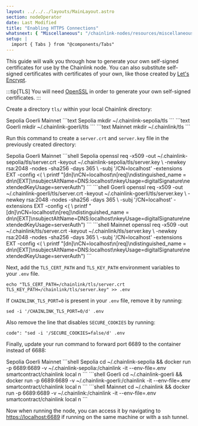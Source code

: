 ```yaml
---
layout: ../../../layouts/MainLayout.astro
section: nodeOperator
date: Last Modified
title: "Enabling HTTPS Connections"
whatsnext: { "Miscellaneous": "/chainlink-nodes/resources/miscellaneous/" }
setup: |
  import { Tabs } from "@components/Tabs"
---
```


This guide will walk you through how to generate your own self-signed certificates for use by the Chainlink node. You can also substitute self-signed certificates with certificates of your own, like those created by <a href="https://letsencrypt.org/" target="_blank">Let's Encrypt</a>.

:::tip[TLS]
You will need [OpenSSL](https://www.openssl.org) in order to generate your own self-signed certificates.
:::

Create a directory `tls/` within your local Chainlink directory:

<Tabs client:visible>
<Fragment slot="tab.1">Sepolia</Fragment>
<Fragment slot="tab.2">Goerli</Fragment>
<Fragment slot="tab.3">Mainnet</Fragment>
<Fragment slot="panel.1">
```text Sepolia
mkdir ~/.chainlink-sepolia/tls
```
</Fragment>
<Fragment slot="panel.2">
```text Goerli
mkdir ~/.chainlink-goerli/tls
```
</Fragment>
<Fragment slot="panel.3">
```text Mainnet
mkdir ~/.chainlink/tls
```
</Fragment>
</Tabs>

Run this command to create a `server.crt` and `server.key` file in the previously created directory:

<Tabs client:visible>
<Fragment slot="tab.1">Sepolia</Fragment>
<Fragment slot="tab.2">Goerli</Fragment>
<Fragment slot="tab.3">Mainnet</Fragment>
<Fragment slot="panel.1">
```shell Sepolia
openssl req -x509 -out  ~/.chainlink-sepolia/tls/server.crt  -keyout ~/.chainlink-sepolia/tls/server.key \
  -newkey rsa:2048 -nodes -sha256 -days 365 \
  -subj '/CN=localhost' -extensions EXT -config <( \
   printf "[dn]\nCN=localhost\n[req]\ndistinguished_name = dn\n[EXT]\nsubjectAltName=DNS:localhost\nkeyUsage=digitalSignature\nextendedKeyUsage=serverAuth")
```
</Fragment>
<Fragment slot="panel.2">
```shell Goerli
openssl req -x509 -out  ~/.chainlink-goerli/tls/server.crt  -keyout ~/.chainlink-goerli/tls/server.key \
  -newkey rsa:2048 -nodes -sha256 -days 365 \
  -subj '/CN=localhost' -extensions EXT -config <( \
   printf "[dn]\nCN=localhost\n[req]\ndistinguished_name = dn\n[EXT]\nsubjectAltName=DNS:localhost\nkeyUsage=digitalSignature\nextendedKeyUsage=serverAuth")
```
</Fragment>
<Fragment slot="panel.3">
```shell Mainnet
openssl req -x509 -out  ~/.chainlink/tls/server.crt  -keyout ~/.chainlink/tls/server.key \
  -newkey rsa:2048 -nodes -sha256 -days 365 \
  -subj '/CN=localhost' -extensions EXT -config <( \
   printf "[dn]\nCN=localhost\n[req]\ndistinguished_name = dn\n[EXT]\nsubjectAltName=DNS:localhost\nkeyUsage=digitalSignature\nextendedKeyUsage=serverAuth")
```
</Fragment>
</Tabs>

Next, add the `TLS_CERT_PATH` and `TLS_KEY_PATH` environment variables to your `.env` file.

```shell Shell
echo "TLS_CERT_PATH=/chainlink/tls/server.crt
TLS_KEY_PATH=/chainlink/tls/server.key" >> .env
```

If `CHAINLINK_TLS_PORT=0` is present in your `.env` file, remove it by running:

```shell Shell
sed -i '/CHAINLINK_TLS_PORT=0/d' .env
```

Also remove the line that disables `SECURE_COOKIES` by running:

```shell Shell
code": "sed -i '/SECURE_COOKIES=false/d' .env
```

Finally, update your run command to forward port 6689 to the container instead of 6688:

<Tabs client:visible>
<Fragment slot="tab.1">Sepolia</Fragment>
<Fragment slot="tab.2">Goerli</Fragment>
<Fragment slot="tab.3">Mainnet</Fragment>
<Fragment slot="panel.1">
```shell Sepolia
cd ~/.chainlink-sepolia && docker run -p 6689:6689 -v ~/.chainlink-sepolia:/chainlink -it --env-file=.env smartcontract/chainlink local n
```
</Fragment>
<Fragment slot="panel.2">
```shell Goerli
cd ~/.chainlink-goerli && docker run -p 6689:6689 -v ~/.chainlink-goerli:/chainlink -it --env-file=.env smartcontract/chainlink local n
```
</Fragment>
<Fragment slot="panel.3">
```shell Mainnet
cd ~/.chainlink && docker run -p 6689:6689 -v ~/.chainlink:/chainlink -it --env-file=.env smartcontract/chainlink local n
```
</Fragment>
</Tabs>

Now when running the node, you can access it by navigating to [https://localhost:6689](https://localhost:6689) if running on the same machine or with a ssh tunnel.
